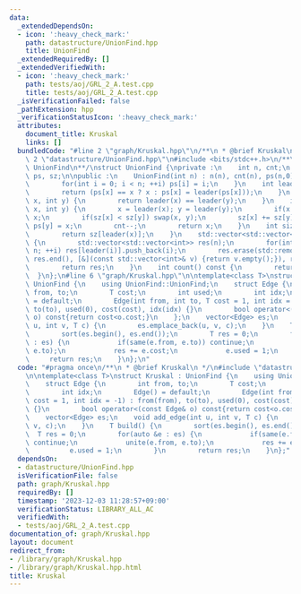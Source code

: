 ```yaml
---
data:
  _extendedDependsOn:
  - icon: ':heavy_check_mark:'
    path: datastructure/UnionFind.hpp
    title: UnionFind
  _extendedRequiredBy: []
  _extendedVerifiedWith:
  - icon: ':heavy_check_mark:'
    path: tests/aoj/GRL_2_A.test.cpp
    title: tests/aoj/GRL_2_A.test.cpp
  _isVerificationFailed: false
  _pathExtension: hpp
  _verificationStatusIcon: ':heavy_check_mark:'
  attributes:
    document_title: Kruskal
    links: []
  bundledCode: "#line 2 \"graph/Kruskal.hpp\"\n/**\n * @brief Kruskal\n */\n#line\
    \ 2 \"datastructure/UnionFind.hpp\"\n#include <bits/stdc++.h>\n/**\n * @brief\
    \ UnionFind\n**/\nstruct UnionFind {\nprivate :\n    int n, cnt;\n    std::vector<int>\
    \ ps, sz;\n\npublic :\n    UnionFind(int n) : n(n), cnt(n), ps(n,0), sz(n,1) {\n\
    \        for(int i = 0; i < n; ++i) ps[i] = i;\n    }\n    int leader(int x) {\n\
    \        return (ps[x] == x ? x : ps[x] = leader(ps[x]));\n    }\n    bool same(int\
    \ x, int y) {\n        return leader(x) == leader(y);\n    }\n    int unite(int\
    \ x, int y) {\n        x = leader(x); y = leader(y);\n        if(x == y) return\
    \ x;\n        if(sz[x] < sz[y]) swap(x, y);\n        sz[x] += sz[y];\n       \
    \ ps[y] = x;\n        cnt--;\n        return x;\n    }\n    int size(int x) {\n\
    \        return sz[leader(x)];\n    }\n    std::vector<std::vector<int>> groups()\
    \ {\n        std::vector<std::vector<int>> res(n);\n        for(int i = 0; i <\
    \ n; ++i) res[leader(i)].push_back(i);\n        res.erase(std::remove_if(res.begin(),\
    \ res.end(), [&](const std::vector<int>& v) {return v.empty();}), res.end());\n\
    \        return res;\n    }\n    int count() const {\n        return cnt;\n  \
    \  }\n};\n#line 6 \"graph/Kruskal.hpp\"\n\ntemplate<class T>\nstruct Kruskal :\
    \ UnionFind {\n    using UnionFind::UnionFind;\n    struct Edge {\n        int\
    \ from, to;\n        T cost;\n        int used;\n        int idx;\n        Edge()\
    \ = default;\n        Edge(int from, int to, T cost = 1, int idx = -1) : from(from),\
    \ to(to), used(0), cost(cost), idx(idx) {}\n        bool operator<(const Edge&\
    \ o) const{return cost<o.cost;}\n    };\n    vector<Edge> es;\n    void add_edge(int\
    \ u, int v, T c) {\n        es.emplace_back(u, v, c);\n    }\n    T build() {\n\
    \        sort(es.begin(), es.end());\n        T res = 0;\n        for(auto &e\
    \ : es) {\n            if(same(e.from, e.to)) continue;\n            unite(e.from,\
    \ e.to);\n            res += e.cost;\n            e.used = 1;\n        }\n   \
    \     return res;\n    }\n};\n"
  code: "#pragma once\n/**\n * @brief Kruskal\n */\n#include \"datastructure/UnionFind.hpp\"\
    \n\ntemplate<class T>\nstruct Kruskal : UnionFind {\n    using UnionFind::UnionFind;\n\
    \    struct Edge {\n        int from, to;\n        T cost;\n        int used;\n\
    \        int idx;\n        Edge() = default;\n        Edge(int from, int to, T\
    \ cost = 1, int idx = -1) : from(from), to(to), used(0), cost(cost), idx(idx)\
    \ {}\n        bool operator<(const Edge& o) const{return cost<o.cost;}\n    };\n\
    \    vector<Edge> es;\n    void add_edge(int u, int v, T c) {\n        es.emplace_back(u,\
    \ v, c);\n    }\n    T build() {\n        sort(es.begin(), es.end());\n      \
    \  T res = 0;\n        for(auto &e : es) {\n            if(same(e.from, e.to))\
    \ continue;\n            unite(e.from, e.to);\n            res += e.cost;\n  \
    \          e.used = 1;\n        }\n        return res;\n    }\n};"
  dependsOn:
  - datastructure/UnionFind.hpp
  isVerificationFile: false
  path: graph/Kruskal.hpp
  requiredBy: []
  timestamp: '2023-12-03 11:28:57+09:00'
  verificationStatus: LIBRARY_ALL_AC
  verifiedWith:
  - tests/aoj/GRL_2_A.test.cpp
documentation_of: graph/Kruskal.hpp
layout: document
redirect_from:
- /library/graph/Kruskal.hpp
- /library/graph/Kruskal.hpp.html
title: Kruskal
---
```

